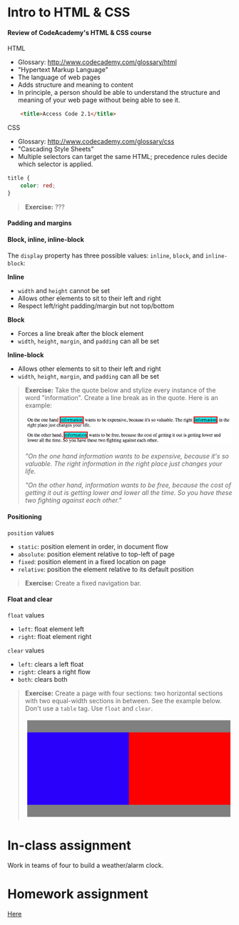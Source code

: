 # Intro to HTML & CSS

#### Review of CodeAcademy's HTML & CSS course

HTML
- Glossary: http://www.codecademy.com/glossary/html
- "Hypertext Markup Language"
- The language of web pages
- Adds structure and meaning to content
- In principle, a person should be able to understand the structure and meaning of your web page without being able to see it.

```html
    <title>Access Code 2.1</title>
```

CSS
- Glossary: http://www.codecademy.com/glossary/css
- "Cascading Style Sheets"
- Multiple selectors can target the same HTML; precedence rules decide which selector is applied.

```css
title {
    color: red;
}
```

> **Exercise:** ???

#### Padding and margins



#### Block, inline, inline-block

The `display` property has three possible values: `inline`, `block`, and `inline-block`:

**Inline**
- `width` and `height` cannot be set
- Allows other elements to sit to their left and right
- Respect left/right padding/margin but not top/bottom

**Block**
- Forces a line break after the block element
- `width`, `height`, `margin`, and `padding` can all be set

**Inline-block**
- Allows other elements to sit to their left and right
- `width`, `height`, `margin`, and `padding` can all be set

> **Exercise:** Take the quote below and stylize every instance of the word "information". Create a line break as in the quote. Here is an example:
>
> ![information](images/information.png)
>
> *"On the one hand information wants to be expensive, because it's so valuable. The right information in the right place just changes your life.*
>
> *"On the other hand, information wants to be free, because the cost of getting it out is getting lower and lower all the time. So you have these two fighting against each other."*


#### Positioning

`position` values
- `static`: position element in order, in document flow
- `absolute`: position element relative to top-left of page
- `fixed`: position element in a fixed location on page
- `relative`: position the element relative to its default position

> **Exercise:** Create a fixed navigation bar.

#### Float and clear

`float` values
- `left`: float element left
- `right`: float element right

`clear` values
- `left`: clears a left float
- `right`: clears a right flow
- `both`: clears both

> **Exercise:** Create a page with four sections: two horizontal sections with two equal-width sections in between. See the example below. Don't use a `table` tag. Use `float` and `clear`.
>
> ![float-clear](images/float-clear.png)

# In-class assignment
Work in teams of four to build a weather/alarm clock.

# Homework assignment
[Here](https://github.com/C4Q/ac15-bootcamp/blob/master/assignment.md)


